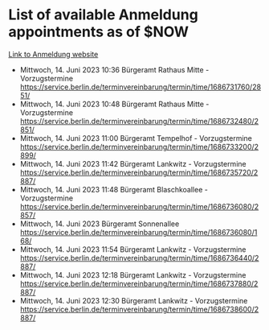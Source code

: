 # List of available Anmeldung appointments as of $NOW
[Link to Anmeldung website](https://service.berlin.de/terminvereinbarung/termin/tag.php?termin=1&anliegen[]=120686&dienstleisterlist=122210,122217,327316,122219,327312,122227,327314,122231,327346,122243,327348,122254,122252,329742,122260,329745,122262,329748,122271,327278,122273,327274,122277,327276,330436,122280,327294,122282,327290,122284,327292,122291,327270,122285,327266,122286,327264,122296,327268,150230,329760,122297,327286,122294,327284,122312,329763,122314,329775,122304,327330,122311,327334,122309,327332,317869,122281,327352,122279,329772,122283,122276,327324,122274,327326,122267,329766,122246,327318,122251,327320,122257,327322,122208,327298,122226,327300&herkunft=http%3A%2F%2Fservice.berlin.de%2Fdienstleistung%2F120686%2F)
- Mittwoch, 14. Juni 2023 10:36 Bürgeramt Rathaus Mitte - Vorzugstermine https://service.berlin.de/terminvereinbarung/termin/time/1686731760/2851/
- Mittwoch, 14. Juni 2023 10:48 Bürgeramt Rathaus Mitte - Vorzugstermine https://service.berlin.de/terminvereinbarung/termin/time/1686732480/2851/
- Mittwoch, 14. Juni 2023 11:00 Bürgeramt Tempelhof - Vorzugstermine https://service.berlin.de/terminvereinbarung/termin/time/1686733200/2899/
- Mittwoch, 14. Juni 2023 11:42 Bürgeramt Lankwitz - Vorzugstermine https://service.berlin.de/terminvereinbarung/termin/time/1686735720/2887/
- Mittwoch, 14. Juni 2023 11:48 Bürgeramt Blaschkoallee - Vorzugstermine https://service.berlin.de/terminvereinbarung/termin/time/1686736080/2857/
- Mittwoch, 14. Juni 2023  Bürgeramt Sonnenallee https://service.berlin.de/terminvereinbarung/termin/time/1686736080/168/
- Mittwoch, 14. Juni 2023 11:54 Bürgeramt Lankwitz - Vorzugstermine https://service.berlin.de/terminvereinbarung/termin/time/1686736440/2887/
- Mittwoch, 14. Juni 2023 12:18 Bürgeramt Lankwitz - Vorzugstermine https://service.berlin.de/terminvereinbarung/termin/time/1686737880/2887/
- Mittwoch, 14. Juni 2023 12:30 Bürgeramt Lankwitz - Vorzugstermine https://service.berlin.de/terminvereinbarung/termin/time/1686738600/2887/
